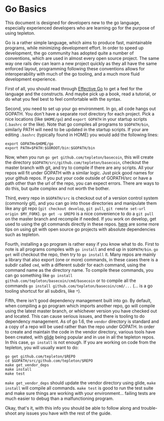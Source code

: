 # Go Basics

This document is designed for developers new to the go language, especially experienced developers who are learning go for the purpose of using tepleton.

Go is a rather simple language, which aims to produce fast, maintainable programs, while minimizing development effort.  In order to speed up development, the go community has adopted quite a number of conventions, which are used in almost every open source project. The same way one rails dev can learn a new project quickly as they all have the same enforced layout, programming following these conventions allows for interoperability with much of the go tooling, and a much more fluid development experience.

First of all, you should read through [Effective Go](https://golang.org/doc/effective_go.html) to get a feel for the language and the constructs. And maybe pick up a book, read a tutorial, or do what you feel best to feel comfortable with the syntax.

Second, you need to set up your go environment.  In go, all code hangs out GOPATH.  You don't have a separate root directory for each project. Pick a nice locations (like `$HOME/go`) and `export GOPATH` in your startup scripts (`.bashrc` or the like). Note that go compiles all programs to `$GOPATH/bin`, similarly PATH will need to be updated in the startup scripts. If your are editing `.bashrc` (typically found in HOME)  you would add the following lines:

```
export GOPATH=$HOME/go
export PATH=$PATH:$GOROOT/bin:$GOPATH/bin
```

Now, when you run `go get github.com/tepleton/basecoin`, this will create the directory `$GOPATH/src/github.com/tepleton/basecoin`, checkout the master branch with git, and try to compile if there are any scripts.  All your repos will fit under GOPATH with a similar logic.  Just pick good names for your github repos. If you put your code outside of GOPATH/src or have a path other than the url of the repo, you can expect errors.  There are ways to do this, but quite complex and not worth the bother.

Third, every repo in `$GOPATH/src` is checkout out of a version control system (commonly git), and you can go into those directories and manipulate them like any git repo (`git checkout develop`, `git pull`, `git remote set-url origin $MY_FORK`).  `go get -u $REPO` is a nice convenience to do a `git pull` on the master branch and recompile if needed.  If you work on develop, get used to using the git commands directly in these repos. [here](https://tepleton.com/docs/guides/contributing) are some more tips on using git with open source go projects with absolute dependencies such as tepleton. 

Fourth, installing a go program is rather easy if you know what to do.  First to note is all programs compiles with `go install` and end up in `$GOPATH/bin`. `go get` will checkout the repo, then try to `go install` it. Many repos are mainly a library that also export (one or more) commands, in these cases there is a subdir called `cmd`, with a different subdir for each command, using the command name as the directory name.  To compile these commands, you can go something like `go install github.com/tepleton/basecoin/cmd/basecoin` or to compile all the commands `go install github.com/tepleton/basecoin/cmd/...` (... is a go tooling shortcut for all subdirs, like `*`).

Fifth, there isn't good dependency management built into go. By default, when compiling a go program which imports another repo, go will compile using the latest master branch, or whichever version you have checked out and located.  This can cause serious issues, and there is tooling to do dependency management.  As of go 1.6, the `vendor` directory is standard and a copy of a repo will be used rather than the repo under GOPATH.  In order to create and maintain the code in the vendor directory, various tools have been created, with [glide](https://github.com/Masterminds/glide) being popular and in use in all the tepleton repos. In this case, `go install` is not enough.  If you are working on code from the tepleton, you will usually want to do:

```
go get github.com/tepleton/$REPO
cd $GOPATH/src/github.com/tepleton/$REPO
make get_vendor_deps
make install
make test
```

`make get_vendor_deps` should update the vendor directory using glide, `make install` will compile all commands.  `make test` is good to run the test suite and make sure things are working with your environment... failing tests are much easier to debug than a malfunctioning program.

Okay, that's it, with this info you should be able to follow along and trouble-shoot any issues you have with the rest of the guide.

